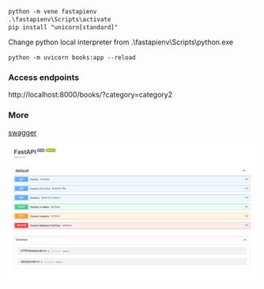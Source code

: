 ```shell
python -m vene fastapienv
.\fastapienv\Scripts\activate
pip install "unicorn[standard]"
```
Change python local interpreter from .\fastapienv\Scripts\python.exe

```shell
python -m uvicorn books:app --reload
```
### Access endpoints
http://localhost:8000/books/?category=category2

### More
[swagger](http://localhost:8000/docs)

![img.png](img.png)